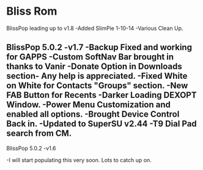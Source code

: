 Bliss Rom
===============

BlissPop leading up to v1.8
-Added SlimPie 1-10-14
-Various Clean Up. 

BlissPop 5.0.2 -v1.7
-Backup Fixed and working for GAPPS
-Custom SoftNav Bar brought in thanks to Vanir
-Donate Option in Downloads section- Any help is appreciated.
-Fixed White on White for Contacts "Groups" section.
-New FAB Button for Recents
-Darker Loading DEXOPT Window.
-Power Menu Customization and enabled all options.
-Brought Device Control Back in.
-Updated to SuperSU v2.44
-T9 Dial Pad search from CM.
-


BlissPop 5.0.2 -v1.6

-I will start populating this very soon. Lots to catch up on.

